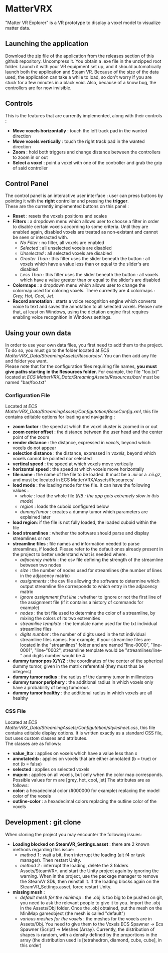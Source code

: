 # MatterVRX
"Matter VR Explorer" is a VR prototype to display a voxel model to visualize matter data.

## Launching the application
Download the zip file of the application from the releases section of this github repository. Uncompress it. You obtain a .exe file in the unzipped root folder. Launch it with your VR equipment set up, and it should automatically launch both the application and Steam VR. Because of the size of the data used, the application can take a while to load, so don't worry if you are stuck for a few minutes in a black void. Also, because of a know bug, the controllers are for now invisible.

## Controls
This is the features that are currently implemented, along with their controls :  
- **Move voxels horizontally** : touch the left track pad in the wanted direction
- **Move voxels vertically** : touch the right track pad in the wanted direction
- **Zoom** : hold both triggers and change distance between the controllers to zoom in or out
- **Select a voxel** : point a voxel with one of the controller and grab the grip of said controller

## Control Panel
The control panel is an interactive user interface : user can press buttons by pointing it with the **right** controller and pressing the **trigger**.  
These are the currently implemented buttons on this panel :  
- **Reset** : resets the voxels positions and scales
- **Filters** : a dropdown menu which allows user to choose a filter in order to disable certain voxels according to some criteria. Until they are enabled again, disabled voxels are treated as non-existant and cannot be seen or interacted with.
  - *No Filter* : no filter, all voxels are enabled
  - *Selected* : all unselected voxels are disabled
  - *Unselected* : all selected voxels are disabled
  - *Greater Than* : this filter uses the slider beneath the button : all voxels which have a value less than or equal to the slider's are disabled
  - *Less Than* : this filter uses the slider beneath the button : all voxels which have a value greater than or equal to the slider's are disabled
- **Colormaps** : a dropdown menu which allows user to change the colormap used for coloring voxels. There currently are 4 colormaps : *Grey, Hot, Cool, Jet*.
- **Record annotation** : starts a voice recognition engine which converts voice to text and saves the annotation to all selected voxels. Please note that, at least on Windows, using the dictation engine first requires enabling voice recognition in Windows settings.

## Using your own data
In order to use your own data files, you first need to add them to the project. To do so, you must go to the folder located at *ECS MatterVRX_Data/StreamingAssets/Resources/*. You can then add any file and folder you want.  
Please note that for the configuration files requiring file names, **you must give paths starting in the Resources folder**. For example, the file "foo.txt" located at *ECS MatterVRX_Data/StreamingAssets/Resources/bar/* must be named "bar/foo.txt"

### Configuration File
Located at *ECS MatterVRX_Data/StreamingAssets/Configutation/BaseConfig.xml*, this file contains editable options for loading and navigating :
- **zoom factor** : the speed at which the voxel cluster is zoomed in or out
- **zoom center offset** : the distance between the user head and the center point of the zoom 
- **render distance** : the distance, expressed in *voxels*, beyond which voxels do not appear
- **selection distance** : the distance, expressed in *voxels*, beyond which voxels cannot be pointed nor selected
- **vertical speed** : the speed at which voxels move vertically
- **horizontal speed** : the speed at which voxels move horizontally
- **file name** : the name of the file to be loaded. It must be a *.nii* or a *.nii.gz*, and must be located in ECS MatterVRX/Assets/Resources/
- **load mode** : the loading mode for the file. It can have the following values :
    - *whole* : load the whole file *(NB : the app gets extremely slow in this mode)*
    - *region* : loads the cuboid configured below
    - *dummyTumor* : creates a dummy tumor which parameters are explained later
- **load region**: if the file is not fully loaded, the loaded cuboid within the file
- **load streamlines** : whether the software should parse and display streamlines or not
- **streamline files** : file names and information needed to parse streamlines, if loaded. Please refer to the default ones already present in the project to better understand what is needed where.
  - *adjacency matrix* : the csv file defining the strength of the streamline between two nodes
  - *size* : the number of nodes used for streamlines (the number of lines in the adjacency matrix)
  - *assignments* : the csv file allowing the software to determine which output streamline file corresponds to which entry in the adjacency matrix
  - *ignore assignment first line* : whether to ignore or not the first line of the assignment file (if it contains a history of commands for example)
  - *nodes* : the txt file used to determine the color of a streamline, by mixing the colors of its two extremities
  - *streamline template* : the template name used for the txt individual streamline files
  - *digits number* : the number of digits used in the txt individual streamline files names. For example, if your streamline files are located in the "streamlines" folder and are named "line-0000", "line-0001", "line-"0002", streamline template would be "streamlines/line-" and digits number would be 4
- **dummy tumor pos X/Y/Z** : the coordinates of the center of the spherical dummy tumor, given in the matrix referential (they must thus be integers)
- **dummy tumor radius** : the radius of the dummy tumor in millimeters
- **dummy tumor periphery** : the additional radius in which voxels only have a probability of being tumorous
- **dummy tumor healthy** : the additional radius in which voxels are all healthy

### CSS File
Located at *ECS MatterVRX_Data/StreamingAssets/Configutation/stylesheet.css*, this file contains editable display options. It is written exactly as a standard CSS file, but uses custom classes and attributes.  
The classes are as follows:
- **value_lt:x** : applies on voxels which have a value less than x
- **annotated:b** : applies on voxels that are either annotated (b = true) or not (b = false)
- **selected** : applies on selected voxels
- **map:m** : applies on all voxels, but only when the color map corresponds. Possible values for m are [grey, hot, cool, jet]
The attributes are as follows:
- **color**: a hexadecimal color (#000000 for example) replacing the model color of the voxels
- **outline-color** : a hexadecimal colors replacing the outline color of the voxels


## Development : git clone
When cloning the project you may encounter the following issues:
- **Loading blocked on SteamVR_Settings.asset** : there are 2 known methods regarding this issue:
  - *method 1* : wait a bit, then interrupt the loading (alt f4 or task manager). Then restart Unity.
  - *method 2* : interrupt the loading, delete the 3 folders Assets/SteamVR*, and start the Unity project again by ignoring the warning. When in the project, use the package manager to remove the SteamVr SDk, then reinstall it. If the loading blocks again on the SteamVR_Settings.asset, force restart Unity.
- **missing mesh** :
  - *default mesh for the minimap* : the .obj is too big to be pushed on git, you need to ask the relevant people to give it to you. Import the .obj in the Assets/Obj folder. Once the .obj obtained, put the mesh on the MiniMap gameobject (the mesh is called "default")
  - *various meshes for the voxels* : the meshes for the voxels are in Assets/Obj. You need to give them to the Voxels ECS Spawner -> Ecs Spawner (Script) -> Meshes (Array). Currently, the distribution of shapes is random, with a density defined by the proportions in the array (the distribution used is [tetrahedron, diamond, cube, cube], in this order) 
